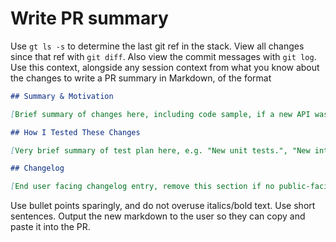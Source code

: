 # Write PR summary

Use `gt ls -s` to determine the last git ref in the stack. View all changes since that ref with `git diff`. Also view the commit messages with `git log`. Use this context, alongside any session context from what you know about the changes to write a PR summary in Markdown, of the format

```md
## Summary & Motivation

[Brief summary of changes here, including code sample, if a new API was added, etc.]

## How I Tested These Changes

[Very brief summary of test plan here, e.g. "New unit tests.", "New integration tests.", "Existing test suite." This can be a single sentence.]

## Changelog

[End user facing changelog entry, remove this section if no public-facing API was changed and no bug was fixed. Public-facing APIs are identified by the @public decorator. Ignore minor changes. If there are no user-facing changes, remove this section.]
```

Use bullet points sparingly, and do not overuse italics/bold text. Use short sentences. Output the new markdown to the user so they can copy and paste it into the PR.
